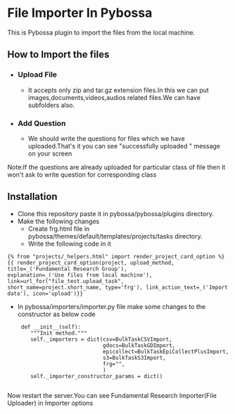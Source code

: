 # File Importer In Pybossa
This is Pybossa plugin to import the files from the local machine.
## How to Import the files
- ### Upload File
     - It accepts only zip and tar.gz extension files.In this we can put images,documents,videos,audios related files.We can have subfolders also.
- ### Add Question
     - We should write the questions for files which we have uploaded.That's it you can see "successfully uploaded " message on your screen

Note:If the questions are already uploaded for particular class of file then it won't ask to write question for corresponding class

## Installation
- Clone this repository paste it in pybossa/pybossa/plugins directory.
- Make the following changes 
   - Create frg.html file in pybossa/themes/default/templates/projects/tasks directory.
   - Write the following code in it
   
``` 
{% from "projects/_helpers.html" import render_project_card_option %}
{{ render_project_card_option(project, upload_method, title=_('Fundamental Research Group'), 
explanation=_('Use files from local machine'), link=url_for("file_test.upload_task",
short_name=project.short_name, type='frg'), link_action_text=_('Import data'), icon='upload')}} 

```

  - In pybossa/importers/importer.py file make some changes to the constructor as below code
  
    ```
     def __init__(self):
        """Init method."""
        self._importers = dict(csv=BulkTaskCSVImport,
                               gdocs=BulkTaskGDImport,
                               epicollect=BulkTaskEpiCollectPlusImport,
                               s3=BulkTaskS3Import,
                               frg="",
                               )
        self._importer_constructor_params = dict()
        
       ```
        
        
Now restart the server.You can see Fundamental Research Importer(File Uploader) in Importer options


